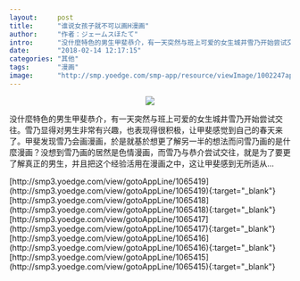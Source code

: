 ```yaml
---
layout:     post
title:      "谁说女孩子就不可以画H漫画"
author:     "作者：ジェームスほたて"
intro:      "没什麼特色的男生甲斐恭介，有一天突然与班上可爱的女生城井雪乃开始尝试交往。雪乃显得对男生非常有兴趣，也表现得很积极，让甲斐感觉到自己的春天来了。甲斐发现雪乃会画漫画，於是就基於想更了解另一半的想法而问雪乃画的是什麼漫画？没想到雪乃画的居然是色情漫画，而雪乃与恭介尝试交往，就是为了要更了解真正的男生，并且把这个经验活用在漫画之中，这让甲斐感到无所适从…"
date:       "2018-02-14 12:17:15"
categories: "其他"
tags:       "漫画"
image:      "http://smp.yoedge.com/smp-app/resource/viewImage/1002247appline.png"
---
```

<div style="text-align: center">
<p><img src="http://smp.yoedge.com/smp-app/resource/viewImage/1002247appline.png"/></p>
</div>
<p class="post-meta">
<span>没什麼特色的男生甲斐恭介，有一天突然与班上可爱的女生城井雪乃开始尝试交往。雪乃显得对男生非常有兴趣，也表现得很积极，让甲斐感觉到自己的春天来了。甲斐发现雪乃会画漫画，於是就基於想更了解另一半的想法而问雪乃画的是什麼漫画？没想到雪乃画的居然是色情漫画，而雪乃与恭介尝试交往，就是为了要更了解真正的男生，并且把这个经验活用在漫画之中，这让甲斐感到无所适从…</span>
</p>
[http://smp3.yoedge.com/view/gotoAppLine/1065419](http://smp3.yoedge.com/view/gotoAppLine/1065419){:target="_blank"}
[http://smp3.yoedge.com/view/gotoAppLine/1065418](http://smp3.yoedge.com/view/gotoAppLine/1065418){:target="_blank"}
[http://smp3.yoedge.com/view/gotoAppLine/1065417](http://smp3.yoedge.com/view/gotoAppLine/1065417){:target="_blank"}
[http://smp3.yoedge.com/view/gotoAppLine/1065416](http://smp3.yoedge.com/view/gotoAppLine/1065416){:target="_blank"}
[http://smp3.yoedge.com/view/gotoAppLine/1065415](http://smp3.yoedge.com/view/gotoAppLine/1065415){:target="_blank"}


